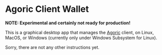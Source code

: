 # Agoric Client Wallet

**NOTE: Experimental and certainly not ready for production!**

This is a graphical desktop app that manages the [Agoric](https://agoric.com) client, on Linux, MacOS, or Windows (currently only under Windows Subsystem for Linux).

Sorry, there are not any other instructions yet.

